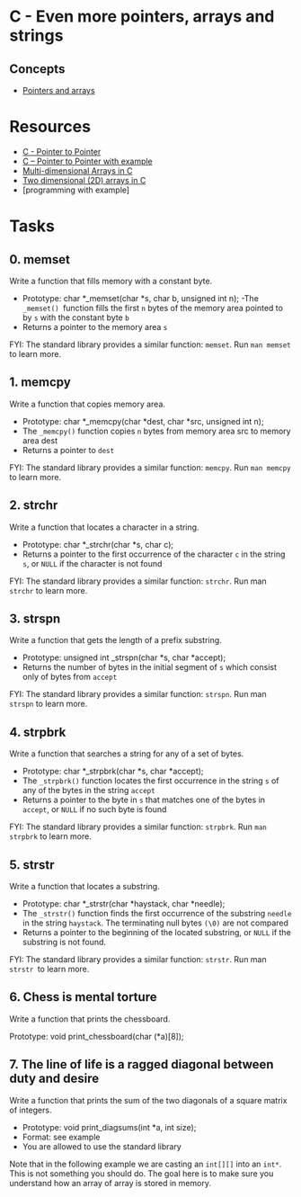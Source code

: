 # C - Even more pointers, arrays and strings #

## Concepts ##

- [Pointers and arrays](https://intranet.alxswe.com/concepts/60) 

# Resources #

- [C - Pointer to Pointer](https://www.tutorialspoint.com/cprogramming/c_pointer_to_pointer.htm)
- [C – Pointer to Pointer with example](https://beginnersbook.com/2014/01/c-pointer-to-pointer/)
- [Multi-dimensional Arrays in C](https://www.tutorialspoint.com/cprogramming/c_multi_dimensional_arrays.htm) 
- [Two dimensional (2D) arrays in C](https://beginnersbook.com/2014/01/2d-arrays-in-c-example/) 
- [programming with example]


# Tasks #

## 0. memset ##

Write a function that fills memory with a constant byte. 

- Prototype: char *_memset(char *s, char b, unsigned int n);
-The `_memset() `function fills the first `n` bytes of the memory area pointed to by `s` with the constant byte `b`
- Returns a pointer to the memory area `s`

FYI: The standard library provides a similar function: `memset`. Run `man memset` to learn more.



## 1. memcpy ##

Write a function that copies memory area.
- Prototype: char *_memcpy(char *dest, char *src, unsigned int n); 
- The `_memcpy()` function copies `n` bytes from memory area src to memory area dest
- Returns a pointer to `dest`

FYI: The standard library provides a similar function: `memcpy`. Run `man memcpy` to learn more.


## 2. strchr #

Write a function that locates a character in a string.
- Prototype: char *_strchr(char *s, char c);
- Returns a pointer to the first occurrence of the character `c` in the string `s`, or `NULL` if the character is not found

FYI: The standard library provides a similar function: `strchr`. Run man `strchr` to learn more.


## 3. strspn ##

Write a function that gets the length of a prefix substring.

- Prototype: unsigned int _strspn(char *s, char *accept);
- Returns the number of bytes in the initial segment of `s` which consist only of bytes from `accept`

FYI: The standard library provides a similar function: `strspn`. Run man `strspn` to learn more.


## 4. strpbrk ##

Write a function that searches a string for any of a set of bytes.

- Prototype: char *_strpbrk(char *s, char *accept);
- The `_strpbrk()` function locates the first occurrence in the string `s` of any of the bytes in the string `accept`
- Returns a pointer to the byte in `s` that matches one of the bytes in `accept`, or `NULL` if no such byte is found

FYI: The standard library provides a similar function: `strpbrk`. Run `man strpbrk` to learn more.


## 5. strstr ##

Write a function that locates a substring.

- Prototype: char *_strstr(char *haystack, char *needle);
- The `_strstr()` function finds the first occurrence of the substring `needle` in the string `haystack`. The terminating null bytes `(\0)` are not compared
- Returns a pointer to the beginning of the located substring, or `NULL` if the substring is not found.

FYI: The standard library provides a similar function: `strstr`. Run man `strstr `to learn more.


## 6. Chess is mental torture ##

Write a function that prints the chessboard.

Prototype: void print_chessboard(char (*a)[8]);


## 7. The line of life is a ragged diagonal between duty and desire ##

Write a function that prints the sum of the two diagonals of a square matrix of integers.

- Prototype: void print_diagsums(int *a, int size);
- Format: see example
- You are allowed to use the standard library

Note that in the following example we are casting an `int[][]` into an `int*`. This is not something you should do. The goal here is to make sure you understand how an array of array is stored in memory.
